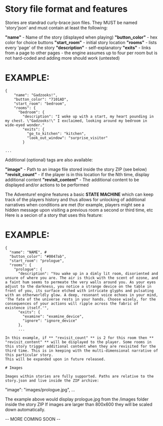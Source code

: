 # Story file format and features

Stories are standrad curly-brace json files.
They MUST be named 'story'json' and must contain at least the following:

**"name"** - Name of the story (displayed when playing)
**"button_color"** - hex color for choice buttons
**"start_room"** - initial story location
**"rooms"** - lists every 'page' of the story
**"description"** - self-explanatory
**"exits"** - links from a page to other pages - the engine assumes up to four per room but is not hard-coded and adding more should work (untested)


# EXAMPLE:


```
{
    "name": "Gadzooks!",
    "button_color": "7101AD",
    "start_room": "bedroom",
    "rooms": {
      "bedroom": {
        "description": "I woke up with a start, my heart pounding in my chest. \"Gadzooks!\" I exclaimed, looking around my bedroom in wide-eyed wonder."
        "exits": {
          "go_to_kitchen": "kitchen",
          "look_out_window": "surprise_visitor"
        }

...
```

Additional (optional) tags are also available:

**"image"** - Path to an image file stored inside the story ZIP (see below)
**"revisit_count"** - if the player is in this location for the Nth time, display additional content
**"revisit_content"** - The additional content to be displayed and/or actions to be performed

The Adventure! engine features a basic **STATE MACHINE** which can keep track of the players history and thus allows for unlocking of additional narratives when conditions are met (for example, players might see a hidden message upon visiting a previous room a second or third time, etc
Here is a secion of a story that uses this feature:

# EXAMPLE: 


```
{
  "name": "NAME", #
  "button_color": "#0047ab",
  "start_room": "prologue",
  "rooms": {
    "prologue": {
      "description": "You wake up in a dimly lit room, disoriented and unsure of where you are. The air is thick with the scent of ozone, and a faint hum seems to permeate the very walls around you. As your eyes adjust to the darkness, you notice a strange device on the table in front of you, its surface etched with intricate glyphs and pulsating with an otherworldly glow. A deep, resonant voice echoes in your mind, 'The fate of the universe rests in your hands. Choose wisely, for the consequences of your actions will ripple across the fabric of existence itself.'",
      "exits": {
        "examine": "examine_device",
        "ignore": "ignore_device"
      },
      ...

In this example, if ** "revisit_count" ** is 2 for this room then ** "revisit_content" ** will be displayed to the player. Some rooms in this story trigger additional content when they are revisited for the third time. This is in keeping with the multi-dimensional narrative of this particular story.
This will be expanded upon in future released.

# Images 

Images within stories are fully supported. Paths are relative to the story.json and live inside the ZIP archive:

```
"image": "images/prologue.jpg",
...

The example above would display prologue.jpg from the /images folder inside the story ZIP
If images are larger than 800x600 they will be scaled down automatically.

-- MORE COMING SOON --
